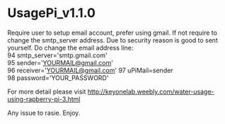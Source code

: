 # UsagePi_v1.1.0
Require user to setup email account, prefer using gmail. If not require to change the smtp_server address.
Due to security reason is good to sent yourself. 
Do change the email address
line:  
94  smtp_server='smtp.gmail.com'  
95  sender='YOURMAIL@gmail.com'    
96  receiver='YOURMAIL@gmail.com' 
97  uPiMail=sender                
98  password='YOUR_PASSWORD'       



For more detail please visit http://keyonelab.weebly.com/water-usage-using-rapberry-pi-3.html

Any issue to rasie. Enjoy.
